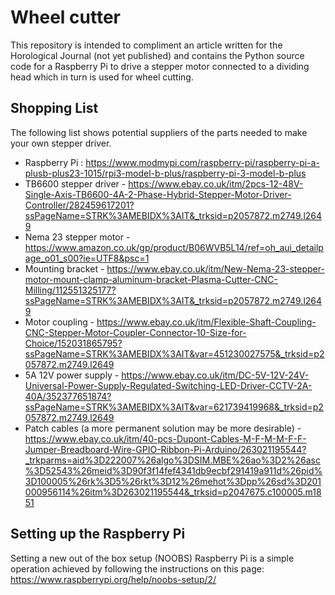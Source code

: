 # Wheel cutter

This repository is intended to compliment an article written for the Horological Journal (not yet published) and contains the Python source code for a Raspberry Pi to drive a stepper motor connected to a dividing head which in turn is used for wheel cutting.

## Shopping List

The following list shows potential suppliers of the parts needed to make your own stepper driver.

 - Raspberry Pi : https://www.modmypi.com/raspberry-pi/raspberry-pi-a-plusb-plus23-1015/rpi3-model-b-plus/raspberry-pi-3-model-b-plus 
 - TB6600 stepper driver - https://www.ebay.co.uk/itm/2pcs-12-48V-Single-Axis-TB6600-4A-2-Phase-Hybrid-Stepper-Motor-Driver-Controller/282459617201?ssPageName=STRK%3AMEBIDX%3AIT&_trksid=p2057872.m2749.l2649
 - Nema 23 stepper motor - https://www.amazon.co.uk/gp/product/B06WVB5L14/ref=oh_aui_detailpage_o01_s00?ie=UTF8&psc=1
 - Mounting bracket - https://www.ebay.co.uk/itm/New-Nema-23-stepper-motor-mount-clamp-aluminum-bracket-Plasma-Cutter-CNC-Milling/112551325177?ssPageName=STRK%3AMEBIDX%3AIT&_trksid=p2057872.m2749.l2649
 - Motor coupling - https://www.ebay.co.uk/itm/Flexible-Shaft-Coupling-CNC-Stepper-Motor-Coupler-Connector-10-Size-for-Choice/152031865795?ssPageName=STRK%3AMEBIDX%3AIT&var=451230027575&_trksid=p2057872.m2749.l2649
 - 5A 12V power supply - https://www.ebay.co.uk/itm/DC-5V-12V-24V-Universal-Power-Supply-Regulated-Switching-LED-Driver-CCTV-2A-40A/352377651874?ssPageName=STRK%3AMEBIDX%3AIT&var=621739419968&_trksid=p2057872.m2749.l2649
 - Patch cables (a more permanent solution may be more desirable) - https://www.ebay.co.uk/itm/40-pcs-Dupont-Cables-M-F-M-M-F-F-Jumper-Breadboard-Wire-GPIO-Ribbon-Pi-Arduino/263021195544?_trkparms=aid%3D222007%26algo%3DSIM.MBE%26ao%3D2%26asc%3D52543%26meid%3D90f3f14fef4341db9ecbf291419a911d%26pid%3D100005%26rk%3D5%26rkt%3D12%26mehot%3Dpp%26sd%3D201000956114%26itm%3D263021195544&_trksid=p2047675.c100005.m1851
 
 ## Setting up the Raspberry Pi

Setting a new out of the box setup (NOOBS) Raspberry Pi is a simple operation achieved by following the instructions on this page: https://www.raspberrypi.org/help/noobs-setup/2/

